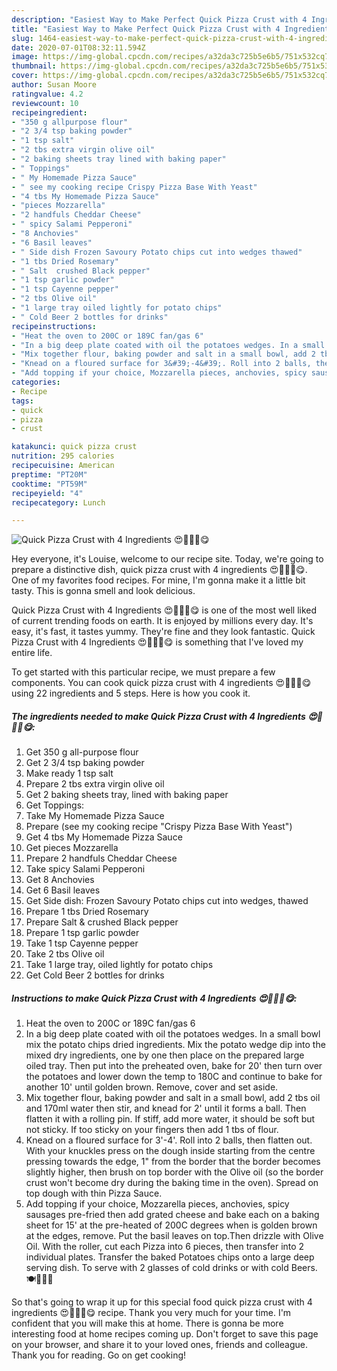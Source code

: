 ```yaml
---
description: "Easiest Way to Make Perfect Quick Pizza Crust with 4 Ingredients 😍🍟🍕🍺😋"
title: "Easiest Way to Make Perfect Quick Pizza Crust with 4 Ingredients 😍🍟🍕🍺😋"
slug: 1464-easiest-way-to-make-perfect-quick-pizza-crust-with-4-ingredients
date: 2020-07-01T08:32:11.594Z
image: https://img-global.cpcdn.com/recipes/a32da3c725b5e6b5/751x532cq70/quick-pizza-crust-with-4-ingredients-😍🍟🍕🍺😋-recipe-main-photo.jpg
thumbnail: https://img-global.cpcdn.com/recipes/a32da3c725b5e6b5/751x532cq70/quick-pizza-crust-with-4-ingredients-😍🍟🍕🍺😋-recipe-main-photo.jpg
cover: https://img-global.cpcdn.com/recipes/a32da3c725b5e6b5/751x532cq70/quick-pizza-crust-with-4-ingredients-😍🍟🍕🍺😋-recipe-main-photo.jpg
author: Susan Moore
ratingvalue: 4.2
reviewcount: 10
recipeingredient:
- "350 g allpurpose flour"
- "2 3/4 tsp baking powder"
- "1 tsp salt"
- "2 tbs extra virgin olive oil"
- "2 baking sheets tray lined with baking paper"
- " Toppings"
- " My Homemade Pizza Sauce"
- " see my cooking recipe Crispy Pizza Base With Yeast"
- "4 tbs My Homemade Pizza Sauce"
- "pieces Mozzarella"
- "2 handfuls Cheddar Cheese"
- " spicy Salami Pepperoni"
- "8 Anchovies"
- "6 Basil leaves"
- " Side dish Frozen Savoury Potato chips cut into wedges thawed"
- "1 tbs Dried Rosemary"
- " Salt  crushed Black pepper"
- "1 tsp garlic powder"
- "1 tsp Cayenne pepper"
- "2 tbs Olive oil"
- "1 large tray oiled lightly for potato chips"
- " Cold Beer 2 bottles for drinks"
recipeinstructions:
- "Heat the oven to 200C or 189C fan/gas 6"
- "In a big deep plate coated with oil the potatoes wedges. In a small bowl mix the potato chips dried ingredients. Mix the potato wedge dip into the mixed dry ingredients, one by one then place on the prepared large oiled tray. Then put into the preheated oven, bake for 20&#39; then turn over the potatoes and lower down the temp to 180C and continue to bake for another 10&#39; until golden brown. Remove, cover and set aside."
- "Mix together flour, baking powder and salt in a small bowl, add 2 tbs oil and 170ml water then stir, and knead for 2&#39; until it forms a ball. Then flatten it with a rolling pin. If stiff, add more water, it should be soft but not sticky. If too sticky on your fingers then add 1 tbs of flour."
- "Knead on a floured surface for 3&#39;-4&#39;. Roll into 2 balls, then flatten out. With your knuckles press on the dough inside starting from the centre pressing towards the edge, 1&#34; from the border that the border becomes slightly higher, then brush on top border with the Olive oil (so the border crust won&#39;t become dry during the baking time in the oven). Spread on top dough with thin Pizza Sauce."
- "Add topping if your choice, Mozzarella pieces, anchovies, spicy sausages pre-fried then add grated cheese and bake each on a baking sheet for 15&#39; at the pre-heated of 200C degrees when is golden brown at the edges, remove. Put the basil leaves on top.Then drizzle with Olive Oil. With the roller, cut each Pizza into 6 pieces, then transfer into 2 individual plates. Transfer the baked Potatoes chips onto a large deep serving dish. To serve with 2 glasses of cold drinks or with cold Beers.🍽🍟🍕🍺"
categories:
- Recipe
tags:
- quick
- pizza
- crust

katakunci: quick pizza crust 
nutrition: 295 calories
recipecuisine: American
preptime: "PT20M"
cooktime: "PT59M"
recipeyield: "4"
recipecategory: Lunch

---
```



![Quick Pizza Crust with 4 Ingredients 😍🍟🍕🍺😋](https://img-global.cpcdn.com/recipes/a32da3c725b5e6b5/751x532cq70/quick-pizza-crust-with-4-ingredients-😍🍟🍕🍺😋-recipe-main-photo.jpg)

Hey everyone, it's Louise, welcome to our recipe site. Today, we're going to prepare a distinctive dish, quick pizza crust with 4 ingredients 😍🍟🍕🍺😋. One of my favorites food recipes. For mine, I'm gonna make it a little bit tasty. This is gonna smell and look delicious.



Quick Pizza Crust with 4 Ingredients 😍🍟🍕🍺😋 is one of the most well liked of current trending foods on earth. It is enjoyed by millions every day. It's easy, it's fast, it tastes yummy. They're fine and they look fantastic. Quick Pizza Crust with 4 Ingredients 😍🍟🍕🍺😋 is something that I've loved my entire life.


To get started with this particular recipe, we must prepare a few components. You can cook quick pizza crust with 4 ingredients 😍🍟🍕🍺😋 using 22 ingredients and 5 steps. Here is how you cook it.

<!--inarticleads1-->

##### The ingredients needed to make Quick Pizza Crust with 4 Ingredients 😍🍟🍕🍺😋:

1. Get 350 g all-purpose flour
1. Get 2 3/4 tsp baking powder
1. Make ready 1 tsp salt
1. Prepare 2 tbs extra virgin olive oil
1. Get 2 baking sheets tray, lined with baking paper
1. Get  Toppings:
1. Take  My Homemade Pizza Sauce
1. Prepare  (see my cooking recipe &#34;Crispy Pizza Base With Yeast&#34;)
1. Get 4 tbs My Homemade Pizza Sauce
1. Get pieces Mozzarella
1. Prepare 2 handfuls Cheddar Cheese
1. Take  spicy Salami Pepperoni
1. Get 8 Anchovies
1. Get 6 Basil leaves
1. Get  Side dish: Frozen Savoury Potato chips cut into wedges, thawed
1. Prepare 1 tbs Dried Rosemary
1. Prepare  Salt &amp; crushed Black pepper
1. Prepare 1 tsp garlic powder
1. Take 1 tsp Cayenne pepper
1. Take 2 tbs Olive oil
1. Take 1 large tray, oiled lightly for potato chips
1. Get  Cold Beer 2 bottles for drinks




<!--inarticleads2-->

##### Instructions to make Quick Pizza Crust with 4 Ingredients 😍🍟🍕🍺😋:

1. Heat the oven to 200C or 189C fan/gas 6
1. In a big deep plate coated with oil the potatoes wedges. In a small bowl mix the potato chips dried ingredients. Mix the potato wedge dip into the mixed dry ingredients, one by one then place on the prepared large oiled tray. Then put into the preheated oven, bake for 20&#39; then turn over the potatoes and lower down the temp to 180C and continue to bake for another 10&#39; until golden brown. Remove, cover and set aside.
1. Mix together flour, baking powder and salt in a small bowl, add 2 tbs oil and 170ml water then stir, and knead for 2&#39; until it forms a ball. Then flatten it with a rolling pin. If stiff, add more water, it should be soft but not sticky. If too sticky on your fingers then add 1 tbs of flour.
1. Knead on a floured surface for 3&#39;-4&#39;. Roll into 2 balls, then flatten out. With your knuckles press on the dough inside starting from the centre pressing towards the edge, 1&#34; from the border that the border becomes slightly higher, then brush on top border with the Olive oil (so the border crust won&#39;t become dry during the baking time in the oven). Spread on top dough with thin Pizza Sauce.
1. Add topping if your choice, Mozzarella pieces, anchovies, spicy sausages pre-fried then add grated cheese and bake each on a baking sheet for 15&#39; at the pre-heated of 200C degrees when is golden brown at the edges, remove. Put the basil leaves on top.Then drizzle with Olive Oil. With the roller, cut each Pizza into 6 pieces, then transfer into 2 individual plates. Transfer the baked Potatoes chips onto a large deep serving dish. To serve with 2 glasses of cold drinks or with cold Beers.🍽🍟🍕🍺




So that's going to wrap it up for this special food quick pizza crust with 4 ingredients 😍🍟🍕🍺😋 recipe. Thank you very much for your time. I'm confident that you will make this at home. There is gonna be more interesting food at home recipes coming up. Don't forget to save this page on your browser, and share it to your loved ones, friends and colleague. Thank you for reading. Go on get cooking!
